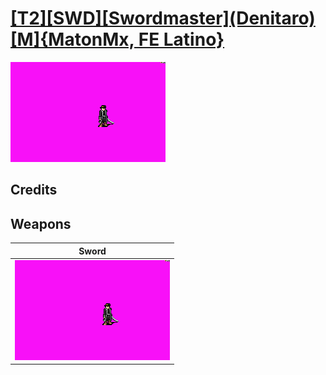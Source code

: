 # [\[T2\]\[SWD\]\[Swordmaster\]\(Denitaro\)\[M\]{MatonMx, FE Latino}](./%5BT2%5D%5BSWD%5D%5BSwordmaster%5D(Denitaro)%5BM%5D%7BMatonMx,%20FE%20Latino%7D)

<img src="./1.%20Sword/Sword_000.png" alt="[T2][SWD][Swordmaster](Denitaro)[M]{MatonMx, FE Latino} standing" />

## Credits



## Weapons


|Sword |
|  :---: |
| <img alt="Sword animation" src="./1.%20Sword/Sword.gif" /> |
